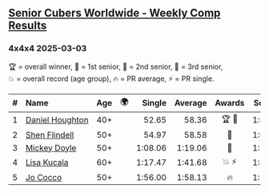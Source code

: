 <style>table {white-space: nowrap;}</style>
<link rel="stylesheet" type="text/css" href="/scw-comp/css/flags.css" />

## [Senior Cubers Worldwide - Weekly Comp Results](/scw-comp/results/)
### 4x4x4 2025-03-03

<span style="white-space: nowrap;">🏆 = overall winner</span>, <span style="white-space: nowrap;">🥇 = 1st senior</span>, <span style="white-space: nowrap;">🥈 = 2nd senior</span>, <span style="white-space: nowrap;">🥉 = 3rd senior</span>, <span style="white-space: nowrap;">💥 = overall record (age group)</span>, <span style="white-space: nowrap;">🔥 = PR average</span>, <span style="white-space: nowrap;">⚡ = PR single</span>.

| # | Name | Age | 🌍 | Single | Average | Awards | Solve 1 | Solve 2 | Solve 3 | Solve 4 | Solve 5 | Video |
| :--: | :-- | :--: | :--: | --: | --: | :--: | --: | --: | --: | --: | --: | :-- |
| 1 | [Daniel Houghton](../../persons/daniel_houghton/444.md) | 40+ | <i class="flag flag-CH" /> | 52.65 | 58.36 | 🏆 🥇 | 1:04.34 | 52.65 | 53.37 | 1:02.57 | 59.15 | [Desktop](https://www.facebook.com/events/1658275441710851/permalink/1666522170886178) / [Mobile](https://m.facebook.com/events/1658275441710851?view=permalink&id=1666522170886178) |
| 2 | [Shen Flindell](../../persons/shen_flindell/444.md) | 50+ | <i class="flag flag-AU" /> | 54.97 | 58.58 | 🥈 | 1:02.05 | 55.91 | 54.97 | 57.79 | 1:06.02 | [Desktop](https://www.facebook.com/events/1658275441710851/permalink/1665602487644813) / [Mobile](https://m.facebook.com/events/1658275441710851?view=permalink&id=1665602487644813) |
| 3 | [Mickey Doyle](../../persons/mickey_doyle/444.md) | 50+ | <i class="flag flag-US" /> | 1:08.06 | 1:19.06 | 🥉 | 1:37.80 | 1:08.06 | 1:15.34 | 1:10.24 | 1:31.61 | [Desktop](https://www.facebook.com/events/1658275441710851/permalink/1666923574179371) / [Mobile](https://m.facebook.com/events/1658275441710851?view=permalink&id=1666923574179371) |
| 4 | [Lisa Kucala](../../persons/lisa_kucala/444.md) | 60+ | <i class="flag flag-US" /> | 1:17.47 | 1:41.68 | 💥 ⚡ | 1:46.94 | 1:32.72 | 1:17.47 | 1:45.38 | 1:47.51 | [Desktop](https://www.facebook.com/events/1658275441710851/permalink/1666923140846081) / [Mobile](https://m.facebook.com/events/1658275441710851?view=permalink&id=1666923140846081) |
| 5 | [Jo Cocco](../../persons/jo_cocco/444.md) | 50+ | <i class="flag flag-GB" /> | 1:56.00 | 1:58.13 | 🔥 | 1:56.00 | 1:58.87 | 1:59.51 | DNS | DNS | [Desktop](https://www.facebook.com/JoCocco/videos/644390865206229) / [Mobile](https://m.facebook.com/JoCocco/videos/644390865206229) |

<!-- Global site tag (gtag.js) - Google Analytics -->
<script async src="https://www.googletagmanager.com/gtag/js?id=UA-86348435-3"></script>
<script>window.dataLayer = window.dataLayer || []; function gtag() {dataLayer.push(arguments);} gtag('js', new Date()); gtag('config', 'UA-86348435-3');</script>

